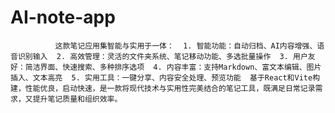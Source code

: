 # AI-note-app
              这款笔记应用集智能与实用于一体：  1. 智能功能：自动归档、AI内容增强、语音识别输入  2. 高效管理：灵活的文件夹系统、笔记移动功能、多选批量操作  3. 用户友好：简洁界面、快速搜索、多种排序选项  4. 内容丰富：支持Markdown、富文本编辑、图片插入、文本高亮  5. 实用工具：一键分享、内容安全处理、预览功能  基于React和Vite构建，性能优良，启动快速，是一款将现代技术与实用性完美结合的笔记工具，既满足日常记录需求，又提升笔记质量和组织效率。         
